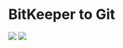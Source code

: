 # BitKeeper to Git

<div grid="~ cols-2" class="justify-items-center items-center mt-30">

<img src="https://www.bitkeeper.org/man/BitKeeper_SN_SVC_Blue.png" class="h-50">
<img src="https://git-scm.com/images/logos/downloads/Git-Icon-1788C.png" class="h-45">

</div>

<!-- 
- Before the birth of Git, the Linux kernel was developed using the commercial BitKeeper[1] VCS.
- The company that owned BitKeeper placed additional restrictions on its “free as in beer” version in the spring of 2005, the Linux community realized that BitKeeper was no longer a viable solution.
- Torvalds looked for alternatives. Failed. He set out to write his own, the Git.
-->